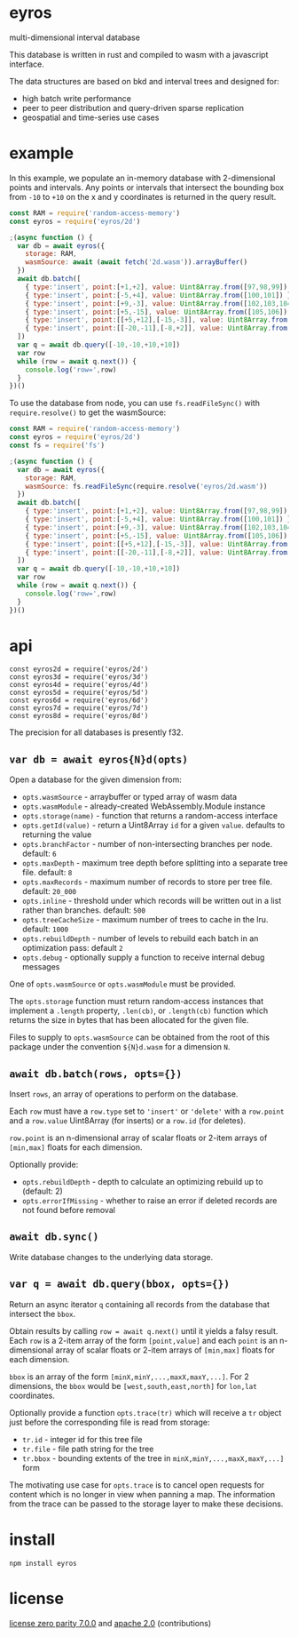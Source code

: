 # eyros

multi-dimensional interval database

This database is written in rust and compiled to wasm with a javascript
interface.

The data structures are based on bkd and interval trees and designed for:

* high batch write performance
* peer to peer distribution and query-driven sparse replication
* geospatial and time-series use cases

# example

In this example, we populate an in-memory database with 2-dimensional points and
intervals. Any points or intervals that intersect the bounding box from `-10` to
`+10` on the x and y coordinates is returned in the query result.

``` js
const RAM = require('random-access-memory')
const eyros = require('eyros/2d')

;(async function () {
  var db = await eyros({
    storage: RAM,
    wasmSource: await (await fetch('2d.wasm')).arrayBuffer()
  })
  await db.batch([
    { type:'insert', point:[+1,+2], value: Uint8Array.from([97,98,99]) },
    { type:'insert', point:[-5,+4], value: Uint8Array.from([100,101]) },
    { type:'insert', point:[+9,-3], value: Uint8Array.from([102,103,104]) },
    { type:'insert', point:[+5,-15], value: Uint8Array.from([105,106]) },
    { type:'insert', point:[[+5,+12],[-15,-3]], value: Uint8Array.from([105,106]) },
    { type:'insert', point:[[-20,-11],[-8,+2]], value: Uint8Array.from([107]) },
  ])
  var q = await db.query([-10,-10,+10,+10])
  var row
  while (row = await q.next()) {
    console.log('row=',row)
  }
})()
```

To use the database from node, you can use `fs.readFileSync()` with
`require.resolve()` to get the wasmSource:

``` js
const RAM = require('random-access-memory')
const eyros = require('eyros/2d')
const fs = require('fs')

;(async function () {
  var db = await eyros({
    storage: RAM,
    wasmSource: fs.readFileSync(require.resolve('eyros/2d.wasm'))
  })
  await db.batch([
    { type:'insert', point:[+1,+2], value: Uint8Array.from([97,98,99]) },
    { type:'insert', point:[-5,+4], value: Uint8Array.from([100,101]) },
    { type:'insert', point:[+9,-3], value: Uint8Array.from([102,103,104]) },
    { type:'insert', point:[+5,-15], value: Uint8Array.from([105,106]) },
    { type:'insert', point:[[+5,+12],[-15,-3]], value: Uint8Array.from([105,106]) },
    { type:'insert', point:[[-20,-11],[-8,+2]], value: Uint8Array.from([107]) },
  ])
  var q = await db.query([-10,-10,+10,+10])
  var row
  while (row = await q.next()) {
    console.log('row=',row)
  }
})()
```

# api

```
const eyros2d = require('eyros/2d')
const eyros3d = require('eyros/3d')
const eyros4d = require('eyros/4d')
const eyros5d = require('eyros/5d')
const eyros6d = require('eyros/6d')
const eyros7d = require('eyros/7d')
const eyros8d = require('eyros/8d')
```

The precision for all databases is presently f32.

## `var db = await eyros{N}d(opts)`

Open a database for the given dimension from:

* `opts.wasmSource` - arraybuffer or typed array of wasm data
* `opts.wasmModule` - already-created WebAssembly.Module instance
* `opts.storage(name)` - function that returns a random-access interface
* `opts.getId(value)` - return a Uint8Array `id` for a given `value`.
  defaults to returning the value
* `opts.branchFactor` - number of non-intersecting branches per node. default: `6`
* `opts.maxDepth` - maximum tree depth before splitting into a separate tree file. default: `8`
* `opts.maxRecords` - maximum number of records to store per tree file. default: `20_000`
* `opts.inline` - threshold under which records will be written out in a list rather than branches.
  default: `500`
* `opts.treeCacheSize` - maximum number of trees to cache in the lru. default: `1000`
* `opts.rebuildDepth` - number of levels to rebuild each batch in an optimization pass: default `2`
* `opts.debug` - optionally supply a function to receive internal debug messages

One of `opts.wasmSource` or `opts.wasmModule` must be provided.

The `opts.storage` function must return random-access instances that implement a
`.length` property, `.len(cb)`, or `.length(cb)` function which returns the size
in bytes that has been allocated for the given file.

Files to supply to `opts.wasmSource` can be obtained from the root of this
package under the convention `${N}d.wasm` for a dimension `N`.

## `await db.batch(rows, opts={})`

Insert `rows`, an array of operations to perform on the database.

Each `row` must have a `row.type` set to `'insert'` or `'delete'` with a `row.point`
and a `row.value` Uint8Array (for inserts) or a `row.id` (for deletes).

`row.point` is an n-dimensional array of scalar floats or 2-item arrays of `[min,max]` floats for
each dimension.

Optionally provide:

* `opts.rebuildDepth` - depth to calculate an optimizing rebuild up to (default: 2)
* `opts.errorIfMissing` - whether to raise an error if deleted records are not found before removal

## `await db.sync()`

Write database changes to the underlying data storage.

## `var q = await db.query(bbox, opts={})`

Return an async iterator `q` containing all records from the database that intersect the `bbox`.

Obtain results by calling `row = await q.next()` until it yields a falsy result.
Each `row` is a 2-item array of the form `[point,value]` and each `point` is an n-dimensional array
of scalar floats or 2-item arrays of `[min,max]` floats for each dimension.

`bbox` is an array of the form `[minX,minY,...,maxX,maxY,...]`.
For 2 dimensions, the `bbox` would be `[west,south,east,north]` for `lon,lat` coordinates.

Optionally provide a function `opts.trace(tr)` which will receive a `tr` object just before the
corresponding file is read from storage:

* `tr.id` - integer id for this tree file
* `tr.file` - file path string for the tree
* `tr.bbox` - bounding extents of the tree in `minX,minY,...,maxX,maxY,...]` form

The motivating use case for `opts.trace` is to cancel open requests for content which is no longer
in view when panning a map. The information from the trace can be passed to the storage layer to
make these decisions.

# install

```
npm install eyros
```

# license

[license zero parity 7.0.0](https://paritylicense.com/versions/7.0.0.html)
and [apache 2.0](https://www.apache.org/licenses/LICENSE-2.0.txt)
(contributions)
